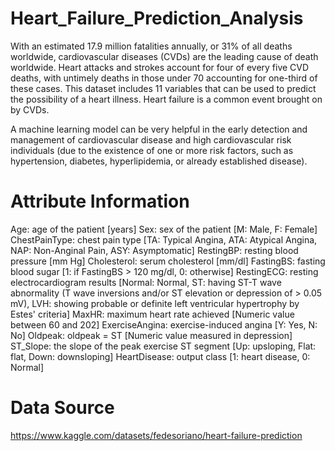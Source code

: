 # Heart_Failure_Prediction_Analysis
With an estimated 17.9 million fatalities annually, or 31% of all deaths worldwide, cardiovascular diseases (CVDs) are the leading cause of death worldwide. 
Heart attacks and strokes account for four of every five CVD deaths, with untimely deaths in those under 70 accounting for one-third of these cases. 
This dataset includes 11 variables that can be used to predict the possibility of a heart illness. Heart failure is a common event brought on by CVDs.

A machine learning model can be very helpful in the early detection and management of cardiovascular disease and high cardiovascular risk individuals 
(due to the existence of one or more risk factors, such as hypertension, diabetes, hyperlipidemia, or already established disease).

# Attribute Information
Age: age of the patient [years]
Sex: sex of the patient [M: Male, F: Female]
ChestPainType: chest pain type [TA: Typical Angina, ATA: Atypical Angina, NAP: Non-Anginal Pain, ASY: Asymptomatic]
RestingBP: resting blood pressure [mm Hg]
Cholesterol: serum cholesterol [mm/dl]
FastingBS: fasting blood sugar [1: if FastingBS > 120 mg/dl, 0: otherwise]
RestingECG: resting electrocardiogram results [Normal: Normal, ST: having ST-T wave abnormality (T wave inversions and/or ST elevation or depression of > 0.05 mV), LVH: showing probable or definite left ventricular hypertrophy by Estes' criteria]
MaxHR: maximum heart rate achieved [Numeric value between 60 and 202]
ExerciseAngina: exercise-induced angina [Y: Yes, N: No]
Oldpeak: oldpeak = ST [Numeric value measured in depression]
ST_Slope: the slope of the peak exercise ST segment [Up: upsloping, Flat: flat, Down: downsloping]
HeartDisease: output class [1: heart disease, 0: Normal]

# Data Source
https://www.kaggle.com/datasets/fedesoriano/heart-failure-prediction
